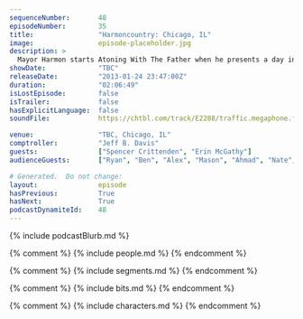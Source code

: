 ```yaml
---
sequenceNumber:       48
episodeNumber:        35
title:                "Harmoncountry: Chicago, IL"
image:                episode-placeholder.jpg
description: >
  Mayor Harmon starts Atoning With The Father when he presents a day in his fantasy TV writer life, confronts a drunk Darth Vader, then adopts a 15 year old version of himself. The night ends with an impromptu rap battle before new Harmenian Kahleel take...
showDate:             "TBC"
releaseDate:          "2013-01-24 23:47:00Z"
duration:             "02:06:49"
isLostEpisode:        false
isTrailer:            false
hasExplicitLanguage:  false
soundFile:            https://chtbl.com/track/E2288/traffic.megaphone.fm/STA6230550878.mp3?updated=1560295661

venue:                "TBC, Chicago, IL"
comptroller:          "Jeff B. Davis"
guests:               ["Spencer Crittenden", "Erin McGathy"]
audienceGuests:       ["Ryan", "Ben", "Alex", "Mason", "Ahmad", "Nate", "Kahleel"]

# Generated.  Do not change:
layout:               episode
hasPrevious:          True
hasNext:              True
podcastDynamiteId:    48
---
```


{% include podcastBlurb.md %}

{% comment %}
{% include people.md %}
{% endcomment %}

{% comment %}
{% include segments.md %}
{% endcomment %}

{% comment %}
{% include bits.md %}
{% endcomment %}

{% comment %}
{% include characters.md %}
{% endcomment %}

